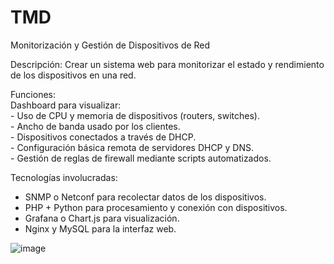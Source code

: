 # TMD 

Monitorización y Gestión de Dispositivos de Red


Descripción: Crear un sistema web para monitorizar el estado y rendimiento de los dispositivos en una red.

Funciones:<br>
  Dashboard para visualizar:<br>
    - Uso de CPU y memoria de dispositivos (routers, switches).<br>
    - Ancho de banda usado por los clientes.<br>
    - Dispositivos conectados a través de DHCP.<br>
    - Configuración básica remota de servidores DHCP y DNS.<br>
    - Gestión de reglas de firewall mediante scripts automatizados.<br>

Tecnologías involucradas:
  - SNMP o Netconf para recolectar datos de los dispositivos.
  - PHP + Python para procesamiento y conexión con dispositivos.
  - Grafana o Chart.js para visualización.
  - Nginx y MySQL para la interfaz web.


![image](https://github.com/user-attachments/assets/f267646b-97b2-499a-8770-e1064f8b3263)
